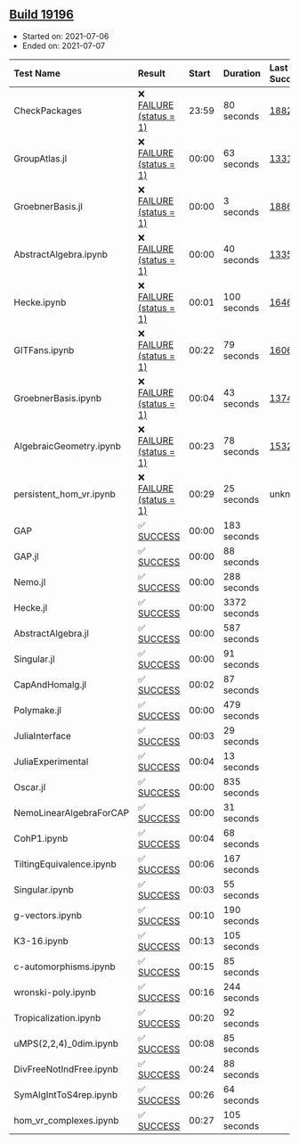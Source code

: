 ## [Build 19196](https://oscarci.mathematik.uni-kl.de/job/oscar/19196/)

* Started on: 2021-07-06
* Ended on: 2021-07-07

| Test Name    | Result | Start | Duration | Last Success | First Failure |
|:-------------|:-------|:------|:---------|:-------------|:--------------|
| CheckPackages | ❌ [FAILURE (status = 1)](https://oscarci.mathematik.uni-kl.de/job/oscar/19196/artifact/logs/build-19196/CheckPackages.log) | 23:59 | 80 seconds | [18822](https://oscarci.mathematik.uni-kl.de/job/oscar/18822/) | [18823](https://oscarci.mathematik.uni-kl.de/job/oscar/18823/) |
| GroupAtlas.jl | ❌ [FAILURE (status = 1)](https://oscarci.mathematik.uni-kl.de/job/oscar/19196/artifact/logs/build-19196/GroupAtlas.jl.log) | 00:00 | 63 seconds | [13311](https://oscarci.mathematik.uni-kl.de/job/oscar/13311/) | [13312](https://oscarci.mathematik.uni-kl.de/job/oscar/13312/) |
| GroebnerBasis.jl | ❌ [FAILURE (status = 1)](https://oscarci.mathematik.uni-kl.de/job/oscar/19196/artifact/logs/build-19196/GroebnerBasis.jl.log) | 00:00 | 3 seconds | [18864](https://oscarci.mathematik.uni-kl.de/job/oscar/18864/) | [18865](https://oscarci.mathematik.uni-kl.de/job/oscar/18865/) |
| AbstractAlgebra.ipynb | ❌ [FAILURE (status = 1)](https://oscarci.mathematik.uni-kl.de/job/oscar/19196/artifact/logs/build-19196/AbstractAlgebra.ipynb.log) | 00:00 | 40 seconds | [13355](https://oscarci.mathematik.uni-kl.de/job/oscar/13355/) | [13356](https://oscarci.mathematik.uni-kl.de/job/oscar/13356/) |
| Hecke.ipynb | ❌ [FAILURE (status = 1)](https://oscarci.mathematik.uni-kl.de/job/oscar/19196/artifact/logs/build-19196/Hecke.ipynb.log) | 00:01 | 100 seconds | [16463](https://oscarci.mathematik.uni-kl.de/job/oscar/16463/) | [16464](https://oscarci.mathematik.uni-kl.de/job/oscar/16464/) |
| GITFans.ipynb | ❌ [FAILURE (status = 1)](https://oscarci.mathematik.uni-kl.de/job/oscar/19196/artifact/logs/build-19196/GITFans.ipynb.log) | 00:22 | 79 seconds | [16068](https://oscarci.mathematik.uni-kl.de/job/oscar/16068/) | [16069](https://oscarci.mathematik.uni-kl.de/job/oscar/16069/) |
| GroebnerBasis.ipynb | ❌ [FAILURE (status = 1)](https://oscarci.mathematik.uni-kl.de/job/oscar/19196/artifact/logs/build-19196/GroebnerBasis.ipynb.log) | 00:04 | 43 seconds | [13748](https://oscarci.mathematik.uni-kl.de/job/oscar/13748/) | [13749](https://oscarci.mathematik.uni-kl.de/job/oscar/13749/) |
| AlgebraicGeometry.ipynb | ❌ [FAILURE (status = 1)](https://oscarci.mathematik.uni-kl.de/job/oscar/19196/artifact/logs/build-19196/AlgebraicGeometry.ipynb.log) | 00:23 | 78 seconds | [15322](https://oscarci.mathematik.uni-kl.de/job/oscar/15322/) | [15323](https://oscarci.mathematik.uni-kl.de/job/oscar/15323/) |
| persistent_hom_vr.ipynb | ❌ [FAILURE (status = 1)](https://oscarci.mathematik.uni-kl.de/job/oscar/19196/artifact/logs/build-19196/persistent_hom_vr.ipynb.log) | 00:29 | 25 seconds | unknown | unknown |
| GAP | ✅ [SUCCESS](https://oscarci.mathematik.uni-kl.de/job/oscar/19196/artifact/logs/build-19196/GAP.log) | 00:00 | 183 seconds |  |  |
| GAP.jl | ✅ [SUCCESS](https://oscarci.mathematik.uni-kl.de/job/oscar/19196/artifact/logs/build-19196/GAP.jl.log) | 00:00 | 88 seconds |  |  |
| Nemo.jl | ✅ [SUCCESS](https://oscarci.mathematik.uni-kl.de/job/oscar/19196/artifact/logs/build-19196/Nemo.jl.log) | 00:00 | 288 seconds |  |  |
| Hecke.jl | ✅ [SUCCESS](https://oscarci.mathematik.uni-kl.de/job/oscar/19196/artifact/logs/build-19196/Hecke.jl.log) | 00:00 | 3372 seconds |  |  |
| AbstractAlgebra.jl | ✅ [SUCCESS](https://oscarci.mathematik.uni-kl.de/job/oscar/19196/artifact/logs/build-19196/AbstractAlgebra.jl.log) | 00:00 | 587 seconds |  |  |
| Singular.jl | ✅ [SUCCESS](https://oscarci.mathematik.uni-kl.de/job/oscar/19196/artifact/logs/build-19196/Singular.jl.log) | 00:00 | 91 seconds |  |  |
| CapAndHomalg.jl | ✅ [SUCCESS](https://oscarci.mathematik.uni-kl.de/job/oscar/19196/artifact/logs/build-19196/CapAndHomalg.jl.log) | 00:02 | 87 seconds |  |  |
| Polymake.jl | ✅ [SUCCESS](https://oscarci.mathematik.uni-kl.de/job/oscar/19196/artifact/logs/build-19196/Polymake.jl.log) | 00:00 | 479 seconds |  |  |
| JuliaInterface | ✅ [SUCCESS](https://oscarci.mathematik.uni-kl.de/job/oscar/19196/artifact/logs/build-19196/JuliaInterface.log) | 00:03 | 29 seconds |  |  |
| JuliaExperimental | ✅ [SUCCESS](https://oscarci.mathematik.uni-kl.de/job/oscar/19196/artifact/logs/build-19196/JuliaExperimental.log) | 00:04 | 13 seconds |  |  |
| Oscar.jl | ✅ [SUCCESS](https://oscarci.mathematik.uni-kl.de/job/oscar/19196/artifact/logs/build-19196/Oscar.jl.log) | 00:00 | 835 seconds |  |  |
| NemoLinearAlgebraForCAP | ✅ [SUCCESS](https://oscarci.mathematik.uni-kl.de/job/oscar/19196/artifact/logs/build-19196/NemoLinearAlgebraForCAP.log) | 00:00 | 31 seconds |  |  |
| CohP1.ipynb | ✅ [SUCCESS](https://oscarci.mathematik.uni-kl.de/job/oscar/19196/artifact/logs/build-19196/CohP1.ipynb.log) | 00:04 | 68 seconds |  |  |
| TiltingEquivalence.ipynb | ✅ [SUCCESS](https://oscarci.mathematik.uni-kl.de/job/oscar/19196/artifact/logs/build-19196/TiltingEquivalence.ipynb.log) | 00:06 | 167 seconds |  |  |
| Singular.ipynb | ✅ [SUCCESS](https://oscarci.mathematik.uni-kl.de/job/oscar/19196/artifact/logs/build-19196/Singular.ipynb.log) | 00:03 | 55 seconds |  |  |
| g-vectors.ipynb | ✅ [SUCCESS](https://oscarci.mathematik.uni-kl.de/job/oscar/19196/artifact/logs/build-19196/g-vectors.ipynb.log) | 00:10 | 190 seconds |  |  |
| K3-16.ipynb | ✅ [SUCCESS](https://oscarci.mathematik.uni-kl.de/job/oscar/19196/artifact/logs/build-19196/K3-16.ipynb.log) | 00:13 | 105 seconds |  |  |
| c-automorphisms.ipynb | ✅ [SUCCESS](https://oscarci.mathematik.uni-kl.de/job/oscar/19196/artifact/logs/build-19196/c-automorphisms.ipynb.log) | 00:15 | 85 seconds |  |  |
| wronski-poly.ipynb | ✅ [SUCCESS](https://oscarci.mathematik.uni-kl.de/job/oscar/19196/artifact/logs/build-19196/wronski-poly.ipynb.log) | 00:16 | 244 seconds |  |  |
| Tropicalization.ipynb | ✅ [SUCCESS](https://oscarci.mathematik.uni-kl.de/job/oscar/19196/artifact/logs/build-19196/Tropicalization.ipynb.log) | 00:20 | 92 seconds |  |  |
| uMPS(2,2,4)_0dim.ipynb | ✅ [SUCCESS](https://oscarci.mathematik.uni-kl.de/job/oscar/19196/artifact/logs/build-19196/uMPS-2-2-4-_0dim.ipynb.log) | 00:08 | 85 seconds |  |  |
| DivFreeNotIndFree.ipynb | ✅ [SUCCESS](https://oscarci.mathematik.uni-kl.de/job/oscar/19196/artifact/logs/build-19196/DivFreeNotIndFree.ipynb.log) | 00:24 | 88 seconds |  |  |
| SymAlgIntToS4rep.ipynb | ✅ [SUCCESS](https://oscarci.mathematik.uni-kl.de/job/oscar/19196/artifact/logs/build-19196/SymAlgIntToS4rep.ipynb.log) | 00:26 | 64 seconds |  |  |
| hom_vr_complexes.ipynb | ✅ [SUCCESS](https://oscarci.mathematik.uni-kl.de/job/oscar/19196/artifact/logs/build-19196/hom_vr_complexes.ipynb.log) | 00:27 | 105 seconds |  |  |

